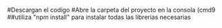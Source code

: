 #Descargan el codigo 
#Abre la carpeta del proyecto en la consola (cmd9 ##utiliza "npm install" para instalar todas las librerias necesarias
